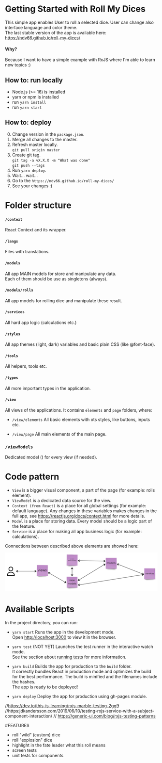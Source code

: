 # Getting Started with Roll My Dices
This simple app enables User to roll a selected dice. User can change also interface language and color theme. \
The last stable version of the app is available here: https://ndv66.github.io/roll-my-dices/

#### Why?
Because I want to have a simple example with RxJS where I'm able to learn new topics :)

## How to: run locally
- Node.js (>= 16) is installed
- yarn or npm is installed
- run `yarn install`
- run `yarn start`

## How to: deploy
0. Change version in the `package.json`.
1. Merge all changes to the master.
2. Refresh master locally. \
`git pull origin master`
3. Create git tag. \
`git tag -a vX.X.X -m "What was done"` \
`git push --tags`
4. Run `yarn deploy`.
5. Wait... wait...
6. Go to the `https://ndv66.github.io/roll-my-dices/`
7. See your changes :)

# Folder structure

#### `/context`
React Context and its wrapper.

#### `/langs`
Files with translations.

#### `/models`
All app MAIN models for store and manipulate any data. \
Each of them should be use as singletons (always).

#### `/models/rolls`
All app models for rolling dice and manipulate these result.

#### `/services`
All hard app logic (calculations etc.)

#### `/styles`
All app themes (light, dark) variables and basic plain CSS (like @font-face).

#### `/tools`
All helpers, tools etc.

#### `/types`
All more important types in the application.

#### `/view`
All views of the applications. It contains `elements` and `page` folders, where:

- `/view/elements`
All basic elements with ots styles, like buttons, inputs etc.

- `/view/page`
All main elements of the main page.

### `/viewModels`
Dedicated model () for every view (if needed).

# Code pattern
- `View` is a bigger visual component, a part of the page (for example: rolls element).
 - `ViewModel` is a dedicated data source for the view.
- `Context (from React)` is a place for all global settings (for example: default language). Any changes in these variables makes changes in the full app, see https://reactjs.org/docs/context.html for more details.
- `Model` is a place for storing data. Every model should be a logic part of the feature.
- `Service` is a place for making all app business logic (for example: calculations).

Connections between described above elements are showed here:

![See doc/pattern.jpg for more information about the app flow.](./doc/pattern.jpg "Pattern")

# Available Scripts
In the project directory, you can run:

- `yarn start`
Runs the app in the development mode.\
Open [http://localhost:3000](http://localhost:3000) to view it in the browser.

- `yarn test` (NOT YET)
Launches the test runner in the interactive watch mode.\
See the section about [running tests](https://facebook.github.io/create-react-app/docs/running-tests) for more information.

- `yarn build`
Builds the app for production to the `build` folder.\
It correctly bundles React in production mode and optimizes the build for the best performance. The build is minified and the filenames include the hashes.\
The app is ready to be deployed!

- `yarn deploy`
Deploy the app for production using gh-pages module.

//https://dev.to/this-is-learning/rxjs-marble-testing-2gg9
//https:jdkandersson.com/2019/06/10/testing-rxjs-service-with-a-subject-component-interaction/
// https://generic-ui.com/blog/rxjs-testing-patterns

#FEATURES
- roll "wild" (custom) dice
- roll "explosion" dice
- highlight in the fate leader what this roll means
- screen tests
- unit tests for components
